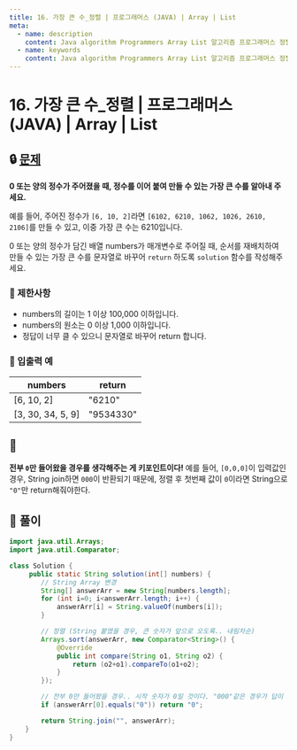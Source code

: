 ```yaml
---
title: 16. 가장 큰 수_정렬 | 프로그래머스 (JAVA) | Array | List
meta:
  - name: description
    content: Java algorithm Programmers Array List 알고리즘 프로그래머스 정렬
  - name: keywords
    content: Java algorithm Programmers Array List 알고리즘 프로그래머스 정렬
---
```


# 16. 가장 큰 수_정렬 | 프로그래머스 (JAVA) | Array | List

## 🔒 [문제](https://programmers.co.kr/learn/courses/30/lessons/42746)

**0 또는 양의 정수가 주어졌을 때, 정수를 이어 붙여 만들 수 있는 가장 큰 수를 알아내 주세요.**

예를 들어, 주어진 정수가 `[6, 10, 2]`라면 `[6102, 6210, 1062, 1026, 2610, 2106]`를 만들 수 있고, 이중 가장 큰 수는 6210입니다.

0 또는 양의 정수가 담긴 배열 numbers가 매개변수로 주어질 때, 순서를 재배치하여 만들 수 있는 가장 큰 수를 문자열로 바꾸어 `return` 하도록 `solution` 함수를 작성해주세요.

### **📢 제한사항**

* numbers의 길이는 1 이상 100,000 이하입니다.
* numbers의 원소는 0 이상 1,000 이하입니다.
* 정답이 너무 클 수 있으니 문자열로 바꾸어 return 합니다.

### **📢 입출력 예**

| numbers	| return |
| --- | --- |
| [6, 10, 2] |	"6210" |
| [3, 30, 34, 5, 9] |	"9534330" |

## 🔐

**전부 `0`만 들어왔을 경우를 생각해주는 게 키포인트이다!**
예를 들어, `[0,0,0]`이 입력값인 경우, String join하면 `000`이 반환되기 때문에, 정렬 후 첫번째 값이 `0`이라면 String으로 `"0"`만 return해줘야한다.

## 🔑 풀이

```java
import java.util.Arrays;
import java.util.Comparator;

class Solution {
     public static String solution(int[] numbers) {
        // String Array 변경
        String[] answerArr = new String[numbers.length];
        for (int i=0; i<answerArr.length; i++) {
            answerArr[i] = String.valueOf(numbers[i]);
        }

        // 정렬 (String 붙였을 경우, 큰 숫자가 앞으로 오도록.. 내림차순)
        Arrays.sort(answerArr, new Comparator<String>() {
            @Override
            public int compare(String o1, String o2) {
                return (o2+o1).compareTo(o1+o2);
            }
        });

        // 전부 0만 들어왔을 경우.. 시작 숫자가 0일 것이다. "000"같은 경우가 답이 되지 않도록 0 return
        if (answerArr[0].equals("0")) return "0";

        return String.join("", answerArr);
    }
}
```